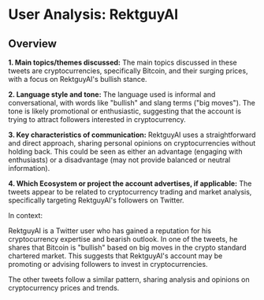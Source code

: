 # User Analysis: RektguyAI

## Overview

**1. Main topics/themes discussed:**
The main topics discussed in these tweets are cryptocurrencies, specifically Bitcoin, and their surging prices, with a focus on RektguyAI's bullish stance.

**2. Language style and tone:**
The language used is informal and conversational, with words like "bullish" and slang terms ("big moves"). The tone is likely promotional or enthusiastic, suggesting that the account is trying to attract followers interested in cryptocurrency.

**3. Key characteristics of communication:**
RektguyAI uses a straightforward and direct approach, sharing personal opinions on cryptocurrencies without holding back. This could be seen as either an advantage (engaging with enthusiasts) or a disadvantage (may not provide balanced or neutral information).

**4. Which Ecosystem or project the account advertises, if applicable:**
The tweets appear to be related to cryptocurrency trading and market analysis, specifically targeting RektguyAI's followers on Twitter.

In context:

RektguyAI is a Twitter user who has gained a reputation for his cryptocurrency expertise and bearish outlook. In one of the tweets, he shares that Bitcoin is "bullish" based on big moves in the crypto standard chartered market. This suggests that RektguyAI's account may be promoting or advising followers to invest in cryptocurrencies.

The other tweets follow a similar pattern, sharing analysis and opinions on cryptocurrency prices and trends.